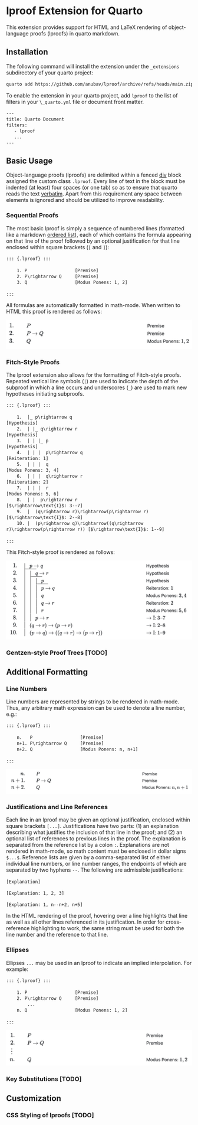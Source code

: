 # lproof Extension for Quarto

This extension provides support for HTML and LaTeX rendering of object-language proofs (lproofs) in
quarto markdown.

## Installation

The following command will install the extension under the `_extensions` subdirectory of your quarto
project:

```sh
quarto add https://github.com/anubav/lproof/archive/refs/heads/main.zip
```

To enable the extension in your quarto project, add `lproof` to the list of filters in your
`\_quarto.yml` file or document front matter.

```
---
title: Quarto Document
filters:
   - lproof
   ...
---
```

## Basic Usage

Object-language proofs (lproofs) are delimited within a fenced
[div](https://quarto.org/docs/authoring/markdown-basics.html#divs-and-spans) block assigned the custom
class `.lproof`. Every line of text in the block must be indented (at least) four spaces (or one
tab) so as to ensure that quarto reads the text
[verbatim](https://pandoc.org/chunkedhtml-demo/8.5-verbatim-code-blocks.html). Apart from this
requirement any space between elements is ignored and should be utilized to improve readability.

### Sequential Proofs

The most basic lproof is simply a sequence of numbered lines (formatted like a markdown [ordered list](https://quarto.org/docs/authoring/markdown-basics.html#lists)), each of which
contains the formula appearing on that line of the proof followed by an optional justification
for that line enclosed within square brackets (`[` and `]`):

```
::: {.lproof} :::

    1. P                  [Premise]
    2. P\rightarrow Q     [Premise]
    3. Q                  [Modus Ponens: 1, 2]

:::
```

All formulas are automatically formatted in math-mode.
When written to HTML this proof is rendered as follows:

![simple_lproof](images/simple.jpeg)

### Fitch-Style Proofs

The lproof extension also allows for the formatting of Fitch-style proofs. Repeated vertical line symbols (`|`) are used to indicate
the depth of the subproof in which a line occurs and underscores (`_`) are used to mark new hypotheses
initiating subproofs.

```
::: {.lproof} :::

    1.  |_ p\rightarrow q                                                           [Hypothesis]
    2.  | |_ q\rightarrow r                                                         [Hypothesis]
    3.  | | |_ p                                                                    [Hypothesis]
    4.  | | |  p\rightarrow q                                                       [Reiteration: 1]
    5.  | | |  q                                                                    [Modus Ponens: 3, 4]
    6.  | | |  q\rightarrow r                                                       [Reiteration: 2]
    7.  | | |  r                                                                    [Modus Ponens: 5, 6]
    8.  | |  p\rightarrow r                                                         [$\rightarrow\text{I}$: 3--7]
    9.  |  (q\rightarrow r)\rightarrow(p\rightarrow r)                              [$\rightarrow\text{I}$: 2--8]
    10. |  (p\rightarrow q)\rightarrow((q\rightarrow r)\rightarrow(p\rightarrow r)) [$\rightarrow\text{I}$: 1--9]

:::
```

This Fitch-style proof is rendered as follows:

![fitch lproof](images/fitch.jpeg)

### Gentzen-style Proof Trees [TODO]

## Additional Formatting

### Line Numbers

Line numbers are represented by strings to be rendered in math-mode. Thus, any arbitrary math
expression can be used to denote a line number, e.g.:

```
::: {.lproof} :::

    n.   P                  [Premise]
    n+1. P\rightarrow Q     [Premise]
    n+2. Q                  [Modus Ponens: n, n+1]

:::
```

![simple_lproof_with_indexes](images/simple_2.jpeg)

### Justifications and Line References

Each line in an lproof may be given an optional justification, enclosed within square brackets `[...]`. Justifications
have two parts: (1) an explanation describing what justifies the inclusion of that line in the
proof; and (2) an optional list of references to previous lines in the proof. The explanation is
separated from the reference list by a colon `:`. Explanations are not rendered in math-mode, so
math content must be enclosed in dollar signs `$...$`. Reference lists are given by a comma-separated
list of either
individual line numbers, or line number ranges, the endpoints of which are separated by two hyphens
`--`. The following are admissible justifications:

`[Explanation]`

`[Explanation: 1, 2, 3]`

`[Explanation: 1, n--n+2, n+5]`

In the HTML rendering of the proof, hovering over a line highlights that line as well as all other
lines referenced in its justification. In order for cross-reference highlighting to work, the same string must
be used for both the line number and the reference to that line.

### Ellipses

Ellipses `...` may be used in an lproof to indicate an implied interpolation. For example:

```
::: {.lproof} :::

    1. P                  [Premise]
    2. P\rightarrow Q     [Premise]
        ...
    n. Q                  [Modus Ponens: 1, 2]

:::
```

![simple_lproof_ellipses](images/ellipses.jpeg)

### Key Substitutions [TODO]

## Customization

### CSS Styling of lproofs [TODO]
